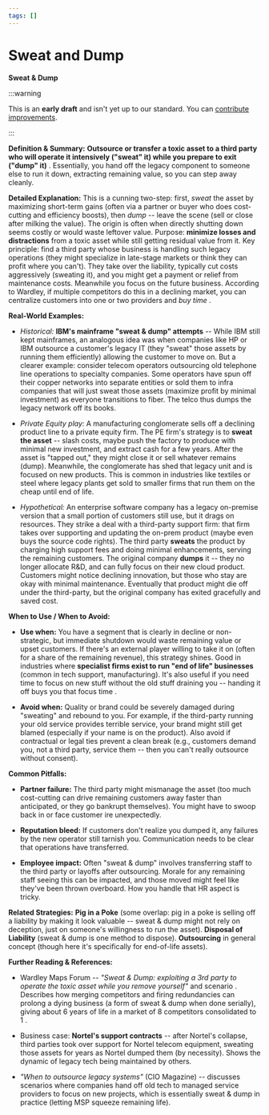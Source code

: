 ```yaml
---
tags: []
---
```


# Sweat and Dump

**Sweat & Dump**

:::warning

This is an **early draft** and isn't yet up to our standard.
You can [contribute improvements](https://github.com/dave1010/wardley-leadership-strategies).

:::


**Definition & Summary:**  **Outsource or transfer a toxic asset to a third party who will operate it intensively ("sweat" it) while you prepare to exit ("dump" it)**  . Essentially, you hand off the legacy component to someone else to run it down, extracting remaining value, so you can step away cleanly.

**Detailed Explanation:** This is a cunning two-step: first, *sweat* the asset by maximizing short-term gains (often via a partner or buyer who does cost-cutting and efficiency boosts), then *dump* -- leave the scene (sell or close after milking the value). The origin is often when directly shutting down seems costly or would waste leftover value. Purpose: **minimize losses and distractions** from a toxic asset while still getting residual value from it. Key principle: find a third party whose business is handling such legacy operations (they might specialize in late-stage markets or think they can profit where you can't). They take over the liability, typically cut costs aggressively (sweating it), and you might get a payment or relief from maintenance costs. Meanwhile you focus on the future business. According to Wardley, if multiple competitors do this in a declining market, you can centralize customers into one or two providers and *buy time* .

**Real-World Examples:**

-  *Historical:* **IBM's mainframe "sweat & dump" attempts** -- While IBM still kept mainframes, an analogous idea was when companies like HP or IBM outsource a customer's legacy IT (they "sweat" those assets by running them efficiently) allowing the customer to move on. But a clearer example: consider telecom operators outsourcing old telephone line operations to specialty companies. Some operators have spun off their copper networks into separate entities or sold them to infra companies that will just sweat those assets (maximize profit by minimal investment) as everyone transitions to fiber. The telco thus dumps the legacy network off its books.

-  *Private Equity play:* A manufacturing conglomerate sells off a declining product line to a private equity firm. The PE firm's strategy is to **sweat the asset** -- slash costs, maybe push the factory to produce with minimal new investment, and extract cash for a few years. After the asset is "tapped out," they might close it or sell whatever remains (dump). Meanwhile, the conglomerate has shed that legacy unit and is focused on new products. This is common in industries like textiles or steel where legacy plants get sold to smaller firms that run them on the cheap until end of life.

-  *Hypothetical:* An enterprise software company has a legacy on-premise version that a small portion of customers still use, but it drags on resources. They strike a deal with a third-party support firm: that firm takes over supporting and updating the on-prem product (maybe even buys the source code rights). The third party **sweats** the product by charging high support fees and doing minimal enhancements, serving the remaining customers. The original company **dumps** it -- they no longer allocate R&D, and can fully focus on their new cloud product. Customers might notice declining innovation, but those who stay are okay with minimal maintenance. Eventually that product might die off under the third-party, but the original company has exited gracefully and saved cost.

**When to Use / When to Avoid:**

-  **Use when:** You have a segment that is clearly in decline or non-strategic, but immediate shutdown would waste remaining value or upset customers. If there's an external player willing to take it on (often for a share of the remaining revenue), this strategy shines. Good in industries where **specialist firms exist to run "end of life" businesses** (common in tech support, manufacturing). It's also useful if you need time to focus on new stuff without the old stuff draining you -- handing it off buys you that focus time .

-  **Avoid when:** Quality or brand could be severely damaged during "sweating" and rebound to you. For example, if the third-party running your old service provides terrible service, your brand might still get blamed (especially if your name is on the product). Also avoid if contractual or legal ties prevent a clean break (e.g., customers demand you, not a third party, service them -- then you can't really outsource without consent).

**Common Pitfalls:**

-  **Partner failure:** The third party might mismanage the asset (too much cost-cutting can drive remaining customers away faster than anticipated, or they go bankrupt themselves). You might have to swoop back in or face customer ire unexpectedly.

-  **Reputation bleed:** If customers don't realize you dumped it, any failures by the new operator still tarnish you. Communication needs to be clear that operations have transferred.

-  **Employee impact:** Often "sweat & dump" involves transferring staff to the third party or layoffs after outsourcing. Morale for any remaining staff seeing this can be impacted, and those moved might feel like they've been thrown overboard. How you handle that HR aspect is tricky.

**Related Strategies:** **Pig in a Poke** (some overlap: pig in a poke is selling off a liability by making it look valuable -- sweat & dump might not rely on deception, just on someone's willingness to run the asset). **Disposal of Liability** (sweat & dump is one method to dispose). **Outsourcing** in general concept (though here it's specifically for end-of-life assets).

**Further Reading & References:**

-  Wardley Maps Forum -- *"Sweat & Dump: exploiting a 3rd party to operate the toxic asset while you remove yourself"* and scenario . Describes how merging competitors and firing redundancies can prolong a dying business (a form of sweat & dump when done serially), giving about 6 years of life in a market of 8 competitors consolidated to 1 .

-  Business case: **Nortel's support contracts** -- after Nortel's collapse, third parties took over support for Nortel telecom equipment, sweating those assets for years as Nortel dumped them (by necessity). Shows the dynamic of legacy tech being maintained by others.

-  *"When to outsource legacy systems"* (CIO Magazine) -- discusses scenarios where companies hand off old tech to managed service providers to focus on new projects, which is essentially sweat & dump in practice (letting MSP squeeze remaining life).